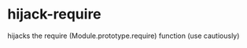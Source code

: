 hijack-require
==============

hijacks the require (Module.prototype.require) function (use cautiously)
